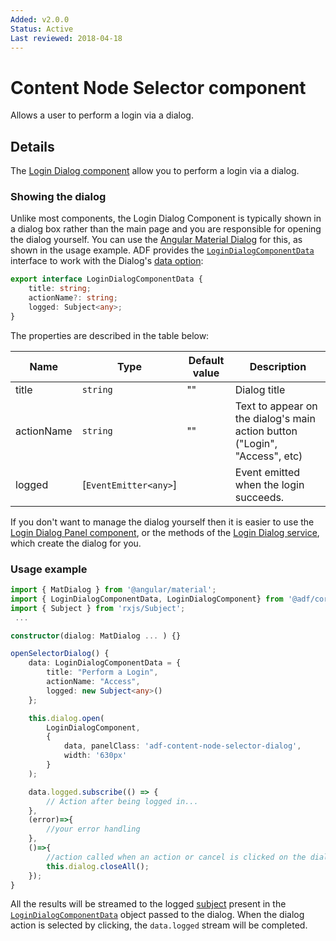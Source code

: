 ```yaml
---
Added: v2.0.0
Status: Active
Last reviewed: 2018-04-18
---
```


# Content Node Selector component

Allows a user to perform a login via a dialog.

## Details

The [Login Dialog component](../core/login-dialog.component.md) allow you to perform a login via a dialog.

### Showing the dialog

Unlike most components, the Login Dialog Component is typically shown in a dialog box
rather than the main page and you are responsible for opening the dialog yourself. You can use the
[Angular Material Dialog](https://material.angular.io/components/dialog/overview) for this,
as shown in the usage example. ADF provides the [`LoginDialogComponentData`](../../lib/core/login/components/login-dialog-component-data.interface.ts) interface
to work with the Dialog's
[data option](https://material.angular.io/components/dialog/overview#sharing-data-with-the-dialog-component-):

```ts
export interface LoginDialogComponentData {
    title: string;
    actionName?: string;
    logged: Subject<any>;
}
```

The properties are described in the table below:

| Name | Type | Default value | Description |
| ---- | ---- | ------------- | ----------- |
| title | `string` | "" | Dialog title |
| actionName | `string` | "" | Text to appear on the dialog's main action button ("Login", "Access", etc) |
| logged | [`EventEmitter<any>`]|  | Event emitted when the login succeeds. |

If you don't want to manage the dialog yourself then it is easier to use the
[Login Dialog Panel component](login-dialog-panel.component.md), or the
methods of the [Login Dialog service](login-dialog.service.md), which create
the dialog for you.

### Usage example

```ts
import { MatDialog } from '@angular/material';
import { LoginDialogComponentData, LoginDialogComponent} from '@adf/core'
import { Subject } from 'rxjs/Subject';
 ...

constructor(dialog: MatDialog ... ) {}

openSelectorDialog() {
    data: LoginDialogComponentData = {
        title: "Perform a Login",
        actionName: "Access",
        logged: new Subject<any>()
    };

    this.dialog.open(
        LoginDialogComponent,
        {
            data, panelClass: 'adf-content-node-selector-dialog',
            width: '630px'
        }
    );

    data.logged.subscribe(() => {
        // Action after being logged in...
    }, 
    (error)=>{
        //your error handling
    }, 
    ()=>{
        //action called when an action or cancel is clicked on the dialog
        this.dialog.closeAll();
    });
}
```

All the results will be streamed to the logged [subject](http://reactivex.io/rxjs/manual/overview.html#subject) present in the [`LoginDialogComponentData`](../../lib/core/login/components/login-dialog-component-data.interface.ts) object passed to the dialog.
When the dialog action is selected by clicking, the `data.logged` stream will be completed.
